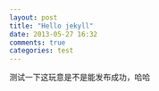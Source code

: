 ```yaml
---
layout: post
title: "Hello jekyll"
date: 2013-05-27 16:32
comments: true
categories: test
---
```



测试一下这玩意是不是能发布成功，哈哈

